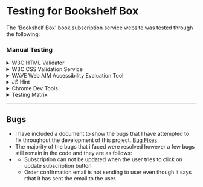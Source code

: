 # Testing for Bookshelf Box

The 'Bookshelf Box' book subscription service website was tested through the following:

###  Manual Testing

</details>
<details>
<summary>W3C HTML Validator</summary>

- The W3C HTML Validation Service was used as a validation tool to check for issues within the project's HTML document code.

</details>

<details>
<summary>W3C CSS Validation Service</summary>

- The W3C HTML Validation Service was used as a validation tool to check for issues within the project's CSS document code.

</details>
<details>
<summary>WAVE Web AIM Accessibility Evaluation Tool</summary>

- This tool was used to test errors in accessibility such as the color contrast, ARIA for this project.

</details>
<details>
<summary>JS Hint</summary>

- This online checker tool was used to check javascript used in the project.

</details>
<details>
<summary>Chrome Dev Tools</summary>

- Dev Tools were used to analyse the sites accessibility, performance, assist with debugging issues and running reports from Lighthouse/Page Speed Insights.

</details>

<details>
<summary>Testing Matrix</summary>

![Testing Matrix](/media/testing_matrix.png)

</details>

---

## Bugs

- I have included a document to show the bugs that I have attempted to fix throughout the development of this project. [Bug Fixes](/fixes.txt)
- The majority of the bugs that i faced were resolved however a few bugs still remain in the code and they are as follows:
- - Subscription can not be updated when the user tries to click on update subscription button
  - Order confirmation email is not sending to user even though it says rthat it has sent the email to the user.
